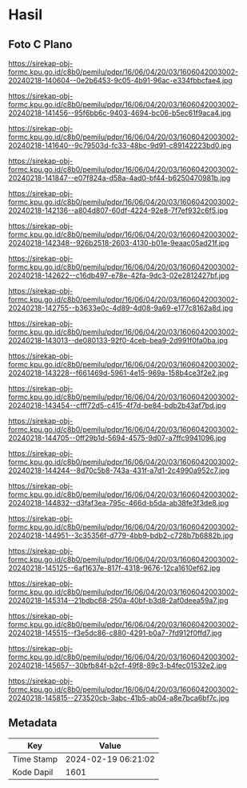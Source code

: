 # Hasil

## Foto C Plano

https://sirekap-obj-formc.kpu.go.id/c8b0/pemilu/pdpr/16/06/04/20/03/1606042003002-20240218-140604--0e2b6453-9c05-4b91-96ac-e334fbbcfae4.jpg

https://sirekap-obj-formc.kpu.go.id/c8b0/pemilu/pdpr/16/06/04/20/03/1606042003002-20240218-141456--95f6bb6c-9403-4694-bc06-b5ec61f9aca4.jpg

https://sirekap-obj-formc.kpu.go.id/c8b0/pemilu/pdpr/16/06/04/20/03/1606042003002-20240218-141640--9c79503d-fc33-48bc-9d91-c89142223bd0.jpg

https://sirekap-obj-formc.kpu.go.id/c8b0/pemilu/pdpr/16/06/04/20/03/1606042003002-20240218-141847--e07f824a-d58a-4ad0-bf44-b6250470981b.jpg

https://sirekap-obj-formc.kpu.go.id/c8b0/pemilu/pdpr/16/06/04/20/03/1606042003002-20240218-142136--a804d807-60df-4224-92e8-7f7ef932c6f5.jpg

https://sirekap-obj-formc.kpu.go.id/c8b0/pemilu/pdpr/16/06/04/20/03/1606042003002-20240218-142348--926b2518-2603-4130-b01e-9eaac05ad21f.jpg

https://sirekap-obj-formc.kpu.go.id/c8b0/pemilu/pdpr/16/06/04/20/03/1606042003002-20240218-142622--c16db497-e78e-42fa-9dc3-02e2812427bf.jpg

https://sirekap-obj-formc.kpu.go.id/c8b0/pemilu/pdpr/16/06/04/20/03/1606042003002-20240218-142755--b3633e0c-4d89-4d08-9a69-e177c8162a8d.jpg

https://sirekap-obj-formc.kpu.go.id/c8b0/pemilu/pdpr/16/06/04/20/03/1606042003002-20240218-143013--de080133-92f0-4ceb-bea9-2d991f0fa0ba.jpg

https://sirekap-obj-formc.kpu.go.id/c8b0/pemilu/pdpr/16/06/04/20/03/1606042003002-20240218-143228--f661469d-5961-4e15-969a-158b4ce3f2e2.jpg

https://sirekap-obj-formc.kpu.go.id/c8b0/pemilu/pdpr/16/06/04/20/03/1606042003002-20240218-143454--cfff72d5-c415-4f7d-be84-bdb2b43af7bd.jpg

https://sirekap-obj-formc.kpu.go.id/c8b0/pemilu/pdpr/16/06/04/20/03/1606042003002-20240218-144705--0ff29b1d-5694-4575-9d07-a7ffc9941096.jpg

https://sirekap-obj-formc.kpu.go.id/c8b0/pemilu/pdpr/16/06/04/20/03/1606042003002-20240218-144244--8d70c5b8-743a-431f-a7d1-2c4990a952c7.jpg

https://sirekap-obj-formc.kpu.go.id/c8b0/pemilu/pdpr/16/06/04/20/03/1606042003002-20240218-144832--d3faf3ea-795c-466d-b5da-ab38fe3f3de8.jpg

https://sirekap-obj-formc.kpu.go.id/c8b0/pemilu/pdpr/16/06/04/20/03/1606042003002-20240218-144951--3c35356f-d779-4bb9-bdb2-c728b7b6882b.jpg

https://sirekap-obj-formc.kpu.go.id/c8b0/pemilu/pdpr/16/06/04/20/03/1606042003002-20240218-145125--6af1637e-817f-4318-9676-12ca1610ef62.jpg

https://sirekap-obj-formc.kpu.go.id/c8b0/pemilu/pdpr/16/06/04/20/03/1606042003002-20240218-145314--21bdbc68-250a-40bf-b3d8-2af0deea59a7.jpg

https://sirekap-obj-formc.kpu.go.id/c8b0/pemilu/pdpr/16/06/04/20/03/1606042003002-20240218-145515--f3e5dc86-c880-4291-b0a7-7fd912f0ffd7.jpg

https://sirekap-obj-formc.kpu.go.id/c8b0/pemilu/pdpr/16/06/04/20/03/1606042003002-20240218-145657--30bfb84f-b2cf-49f8-89c3-b4fec01532e2.jpg

https://sirekap-obj-formc.kpu.go.id/c8b0/pemilu/pdpr/16/06/04/20/03/1606042003002-20240218-145815--273520cb-3abc-41b5-ab04-a8e7bca6bf7c.jpg


## Metadata

| Key        | Value               |
| ---------- | ------------------- |
| Time Stamp | 2024-02-19 06:21:02 |
| Kode Dapil | 1601                |



